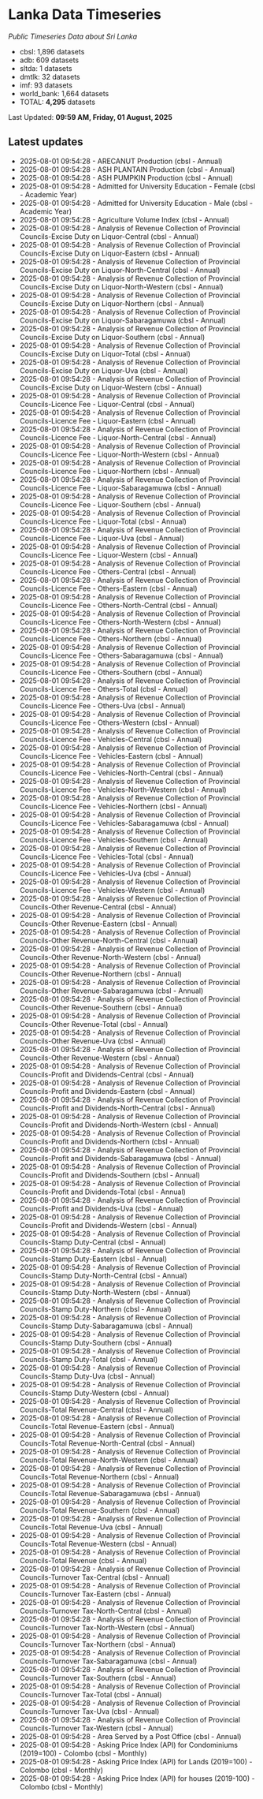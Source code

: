 # Lanka Data Timeseries
*Public Timeseries Data about Sri Lanka*

* cbsl: 1,896 datasets
* adb: 609 datasets
* sltda: 1 datasets
* dmtlk: 32 datasets
* imf: 93 datasets
* world_bank: 1,664 datasets
* TOTAL: **4,295** datasets

Last Updated: **09:59 AM, Friday, 01 August, 2025**

## Latest updates

* 2025-08-01 09:54:28 - ARECANUT Production (cbsl - Annual)
* 2025-08-01 09:54:28 - ASH PLANTAIN Production (cbsl - Annual)
* 2025-08-01 09:54:28 - ASH PUMPKIN Production (cbsl - Annual)
* 2025-08-01 09:54:28 - Admitted for University Education - Female (cbsl - Academic Year)
* 2025-08-01 09:54:28 - Admitted for University Education - Male (cbsl - Academic Year)
* 2025-08-01 09:54:28 - Agriculture Volume Index (cbsl - Annual)
* 2025-08-01 09:54:28 - Analysis of Revenue Collection of Provincial Councils-Excise Duty on Liquor-Central (cbsl - Annual)
* 2025-08-01 09:54:28 - Analysis of Revenue Collection of Provincial Councils-Excise Duty on Liquor-Eastern (cbsl - Annual)
* 2025-08-01 09:54:28 - Analysis of Revenue Collection of Provincial Councils-Excise Duty on Liquor-North-Central (cbsl - Annual)
* 2025-08-01 09:54:28 - Analysis of Revenue Collection of Provincial Councils-Excise Duty on Liquor-North-Western (cbsl - Annual)
* 2025-08-01 09:54:28 - Analysis of Revenue Collection of Provincial Councils-Excise Duty on Liquor-Northern (cbsl - Annual)
* 2025-08-01 09:54:28 - Analysis of Revenue Collection of Provincial Councils-Excise Duty on Liquor-Sabaragamuwa (cbsl - Annual)
* 2025-08-01 09:54:28 - Analysis of Revenue Collection of Provincial Councils-Excise Duty on Liquor-Southern (cbsl - Annual)
* 2025-08-01 09:54:28 - Analysis of Revenue Collection of Provincial Councils-Excise Duty on Liquor-Total (cbsl - Annual)
* 2025-08-01 09:54:28 - Analysis of Revenue Collection of Provincial Councils-Excise Duty on Liquor-Uva (cbsl - Annual)
* 2025-08-01 09:54:28 - Analysis of Revenue Collection of Provincial Councils-Excise Duty on Liquor-Western (cbsl - Annual)
* 2025-08-01 09:54:28 - Analysis of Revenue Collection of Provincial Councils-Licence Fee - Liquor-Central (cbsl - Annual)
* 2025-08-01 09:54:28 - Analysis of Revenue Collection of Provincial Councils-Licence Fee - Liquor-Eastern (cbsl - Annual)
* 2025-08-01 09:54:28 - Analysis of Revenue Collection of Provincial Councils-Licence Fee - Liquor-North-Central (cbsl - Annual)
* 2025-08-01 09:54:28 - Analysis of Revenue Collection of Provincial Councils-Licence Fee - Liquor-North-Western (cbsl - Annual)
* 2025-08-01 09:54:28 - Analysis of Revenue Collection of Provincial Councils-Licence Fee - Liquor-Northern (cbsl - Annual)
* 2025-08-01 09:54:28 - Analysis of Revenue Collection of Provincial Councils-Licence Fee - Liquor-Sabaragamuwa (cbsl - Annual)
* 2025-08-01 09:54:28 - Analysis of Revenue Collection of Provincial Councils-Licence Fee - Liquor-Southern (cbsl - Annual)
* 2025-08-01 09:54:28 - Analysis of Revenue Collection of Provincial Councils-Licence Fee - Liquor-Total (cbsl - Annual)
* 2025-08-01 09:54:28 - Analysis of Revenue Collection of Provincial Councils-Licence Fee - Liquor-Uva (cbsl - Annual)
* 2025-08-01 09:54:28 - Analysis of Revenue Collection of Provincial Councils-Licence Fee - Liquor-Western (cbsl - Annual)
* 2025-08-01 09:54:28 - Analysis of Revenue Collection of Provincial Councils-Licence Fee - Others-Central (cbsl - Annual)
* 2025-08-01 09:54:28 - Analysis of Revenue Collection of Provincial Councils-Licence Fee - Others-Eastern (cbsl - Annual)
* 2025-08-01 09:54:28 - Analysis of Revenue Collection of Provincial Councils-Licence Fee - Others-North-Central (cbsl - Annual)
* 2025-08-01 09:54:28 - Analysis of Revenue Collection of Provincial Councils-Licence Fee - Others-North-Western (cbsl - Annual)
* 2025-08-01 09:54:28 - Analysis of Revenue Collection of Provincial Councils-Licence Fee - Others-Northern (cbsl - Annual)
* 2025-08-01 09:54:28 - Analysis of Revenue Collection of Provincial Councils-Licence Fee - Others-Sabaragamuwa (cbsl - Annual)
* 2025-08-01 09:54:28 - Analysis of Revenue Collection of Provincial Councils-Licence Fee - Others-Southern (cbsl - Annual)
* 2025-08-01 09:54:28 - Analysis of Revenue Collection of Provincial Councils-Licence Fee - Others-Total (cbsl - Annual)
* 2025-08-01 09:54:28 - Analysis of Revenue Collection of Provincial Councils-Licence Fee - Others-Uva (cbsl - Annual)
* 2025-08-01 09:54:28 - Analysis of Revenue Collection of Provincial Councils-Licence Fee - Others-Western (cbsl - Annual)
* 2025-08-01 09:54:28 - Analysis of Revenue Collection of Provincial Councils-Licence Fee - Vehicles-Central (cbsl - Annual)
* 2025-08-01 09:54:28 - Analysis of Revenue Collection of Provincial Councils-Licence Fee - Vehicles-Eastern (cbsl - Annual)
* 2025-08-01 09:54:28 - Analysis of Revenue Collection of Provincial Councils-Licence Fee - Vehicles-North-Central (cbsl - Annual)
* 2025-08-01 09:54:28 - Analysis of Revenue Collection of Provincial Councils-Licence Fee - Vehicles-North-Western (cbsl - Annual)
* 2025-08-01 09:54:28 - Analysis of Revenue Collection of Provincial Councils-Licence Fee - Vehicles-Northern (cbsl - Annual)
* 2025-08-01 09:54:28 - Analysis of Revenue Collection of Provincial Councils-Licence Fee - Vehicles-Sabaragamuwa (cbsl - Annual)
* 2025-08-01 09:54:28 - Analysis of Revenue Collection of Provincial Councils-Licence Fee - Vehicles-Southern (cbsl - Annual)
* 2025-08-01 09:54:28 - Analysis of Revenue Collection of Provincial Councils-Licence Fee - Vehicles-Total (cbsl - Annual)
* 2025-08-01 09:54:28 - Analysis of Revenue Collection of Provincial Councils-Licence Fee - Vehicles-Uva (cbsl - Annual)
* 2025-08-01 09:54:28 - Analysis of Revenue Collection of Provincial Councils-Licence Fee - Vehicles-Western (cbsl - Annual)
* 2025-08-01 09:54:28 - Analysis of Revenue Collection of Provincial Councils-Other Revenue-Central (cbsl - Annual)
* 2025-08-01 09:54:28 - Analysis of Revenue Collection of Provincial Councils-Other Revenue-Eastern (cbsl - Annual)
* 2025-08-01 09:54:28 - Analysis of Revenue Collection of Provincial Councils-Other Revenue-North-Central (cbsl - Annual)
* 2025-08-01 09:54:28 - Analysis of Revenue Collection of Provincial Councils-Other Revenue-North-Western (cbsl - Annual)
* 2025-08-01 09:54:28 - Analysis of Revenue Collection of Provincial Councils-Other Revenue-Northern (cbsl - Annual)
* 2025-08-01 09:54:28 - Analysis of Revenue Collection of Provincial Councils-Other Revenue-Sabaragamuwa (cbsl - Annual)
* 2025-08-01 09:54:28 - Analysis of Revenue Collection of Provincial Councils-Other Revenue-Southern (cbsl - Annual)
* 2025-08-01 09:54:28 - Analysis of Revenue Collection of Provincial Councils-Other Revenue-Total (cbsl - Annual)
* 2025-08-01 09:54:28 - Analysis of Revenue Collection of Provincial Councils-Other Revenue-Uva (cbsl - Annual)
* 2025-08-01 09:54:28 - Analysis of Revenue Collection of Provincial Councils-Other Revenue-Western (cbsl - Annual)
* 2025-08-01 09:54:28 - Analysis of Revenue Collection of Provincial Councils-Profit and Dividends-Central (cbsl - Annual)
* 2025-08-01 09:54:28 - Analysis of Revenue Collection of Provincial Councils-Profit and Dividends-Eastern (cbsl - Annual)
* 2025-08-01 09:54:28 - Analysis of Revenue Collection of Provincial Councils-Profit and Dividends-North-Central (cbsl - Annual)
* 2025-08-01 09:54:28 - Analysis of Revenue Collection of Provincial Councils-Profit and Dividends-North-Western (cbsl - Annual)
* 2025-08-01 09:54:28 - Analysis of Revenue Collection of Provincial Councils-Profit and Dividends-Northern (cbsl - Annual)
* 2025-08-01 09:54:28 - Analysis of Revenue Collection of Provincial Councils-Profit and Dividends-Sabaragamuwa (cbsl - Annual)
* 2025-08-01 09:54:28 - Analysis of Revenue Collection of Provincial Councils-Profit and Dividends-Southern (cbsl - Annual)
* 2025-08-01 09:54:28 - Analysis of Revenue Collection of Provincial Councils-Profit and Dividends-Total (cbsl - Annual)
* 2025-08-01 09:54:28 - Analysis of Revenue Collection of Provincial Councils-Profit and Dividends-Uva (cbsl - Annual)
* 2025-08-01 09:54:28 - Analysis of Revenue Collection of Provincial Councils-Profit and Dividends-Western (cbsl - Annual)
* 2025-08-01 09:54:28 - Analysis of Revenue Collection of Provincial Councils-Stamp Duty-Central (cbsl - Annual)
* 2025-08-01 09:54:28 - Analysis of Revenue Collection of Provincial Councils-Stamp Duty-Eastern (cbsl - Annual)
* 2025-08-01 09:54:28 - Analysis of Revenue Collection of Provincial Councils-Stamp Duty-North-Central (cbsl - Annual)
* 2025-08-01 09:54:28 - Analysis of Revenue Collection of Provincial Councils-Stamp Duty-North-Western (cbsl - Annual)
* 2025-08-01 09:54:28 - Analysis of Revenue Collection of Provincial Councils-Stamp Duty-Northern (cbsl - Annual)
* 2025-08-01 09:54:28 - Analysis of Revenue Collection of Provincial Councils-Stamp Duty-Sabaragamuwa (cbsl - Annual)
* 2025-08-01 09:54:28 - Analysis of Revenue Collection of Provincial Councils-Stamp Duty-Southern (cbsl - Annual)
* 2025-08-01 09:54:28 - Analysis of Revenue Collection of Provincial Councils-Stamp Duty-Total (cbsl - Annual)
* 2025-08-01 09:54:28 - Analysis of Revenue Collection of Provincial Councils-Stamp Duty-Uva (cbsl - Annual)
* 2025-08-01 09:54:28 - Analysis of Revenue Collection of Provincial Councils-Stamp Duty-Western (cbsl - Annual)
* 2025-08-01 09:54:28 - Analysis of Revenue Collection of Provincial Councils-Total Revenue-Central (cbsl - Annual)
* 2025-08-01 09:54:28 - Analysis of Revenue Collection of Provincial Councils-Total Revenue-Eastern (cbsl - Annual)
* 2025-08-01 09:54:28 - Analysis of Revenue Collection of Provincial Councils-Total Revenue-North-Central (cbsl - Annual)
* 2025-08-01 09:54:28 - Analysis of Revenue Collection of Provincial Councils-Total Revenue-North-Western (cbsl - Annual)
* 2025-08-01 09:54:28 - Analysis of Revenue Collection of Provincial Councils-Total Revenue-Northern (cbsl - Annual)
* 2025-08-01 09:54:28 - Analysis of Revenue Collection of Provincial Councils-Total Revenue-Sabaragamuwa (cbsl - Annual)
* 2025-08-01 09:54:28 - Analysis of Revenue Collection of Provincial Councils-Total Revenue-Southern (cbsl - Annual)
* 2025-08-01 09:54:28 - Analysis of Revenue Collection of Provincial Councils-Total Revenue-Uva (cbsl - Annual)
* 2025-08-01 09:54:28 - Analysis of Revenue Collection of Provincial Councils-Total Revenue-Western (cbsl - Annual)
* 2025-08-01 09:54:28 - Analysis of Revenue Collection of Provincial Councils-Total Revenue (cbsl - Annual)
* 2025-08-01 09:54:28 - Analysis of Revenue Collection of Provincial Councils-Turnover Tax-Central (cbsl - Annual)
* 2025-08-01 09:54:28 - Analysis of Revenue Collection of Provincial Councils-Turnover Tax-Eastern (cbsl - Annual)
* 2025-08-01 09:54:28 - Analysis of Revenue Collection of Provincial Councils-Turnover Tax-North-Central (cbsl - Annual)
* 2025-08-01 09:54:28 - Analysis of Revenue Collection of Provincial Councils-Turnover Tax-North-Western (cbsl - Annual)
* 2025-08-01 09:54:28 - Analysis of Revenue Collection of Provincial Councils-Turnover Tax-Northern (cbsl - Annual)
* 2025-08-01 09:54:28 - Analysis of Revenue Collection of Provincial Councils-Turnover Tax-Sabaragamuwa (cbsl - Annual)
* 2025-08-01 09:54:28 - Analysis of Revenue Collection of Provincial Councils-Turnover Tax-Southern (cbsl - Annual)
* 2025-08-01 09:54:28 - Analysis of Revenue Collection of Provincial Councils-Turnover Tax-Total (cbsl - Annual)
* 2025-08-01 09:54:28 - Analysis of Revenue Collection of Provincial Councils-Turnover Tax-Uva (cbsl - Annual)
* 2025-08-01 09:54:28 - Analysis of Revenue Collection of Provincial Councils-Turnover Tax-Western (cbsl - Annual)
* 2025-08-01 09:54:28 - Area Served by a Post Office (cbsl - Annual)
* 2025-08-01 09:54:28 - Asking Price Index (API) for Condominiums (2019=100) - Colombo (cbsl - Monthly)
* 2025-08-01 09:54:28 - Asking Price Index (API) for Lands (2019=100) - Colombo (cbsl - Monthly)
* 2025-08-01 09:54:28 - Asking Price Index (API) for houses (2019-100) - Colombo (cbsl - Monthly)